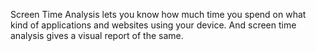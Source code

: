 Screen Time Analysis lets you know how much time you spend on what kind of applications and websites using your device. And screen time analysis gives a visual report of the same.
